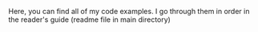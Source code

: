 Here, you can find all of my code examples. I go through them in order in the reader's guide (readme file in main directory)
